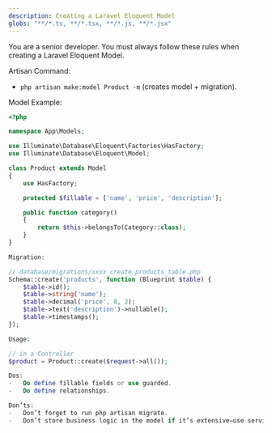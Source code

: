 ```yaml
---
description: Creating a Laravel Eloquent Model
globs: "**/*.ts, **/*.tsx, **/*.js, **/*.jsx"
---
```


You are a senior developer. You must always follow these rules when creating a Laravel Eloquent Model.

Artisan Command:
- `php artisan make:model Product -m` (creates model + migration).

Model Example:
```php
<?php

namespace App\Models;

use Illuminate\Database\Eloquent\Factories\HasFactory;
use Illuminate\Database\Eloquent\Model;

class Product extends Model
{
    use HasFactory;

    protected $fillable = ['name', 'price', 'description'];

    public function category()
    {
        return $this->belongsTo(Category::class);
    }
}

Migration:

// database/migrations/xxxx_create_products_table.php
Schema::create('products', function (Blueprint $table) {
    $table->id();
    $table->string('name');
    $table->decimal('price', 8, 2);
    $table->text('description')->nullable();
    $table->timestamps();
});

Usage:

// in a Controller
$product = Product::create($request->all());

Dos:
-	Do define fillable fields or use guarded.
-	Do define relationships.

Don’ts:
-	Don’t forget to run php artisan migrate.
-	Don’t store business logic in the model if it’s extensive—use services.

